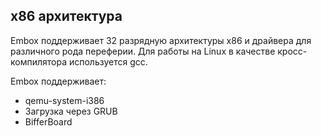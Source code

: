 ## x86 архитектура

Embox поддерживает 32 разрядную архитектуры x86 и драйвера для различного рода переферии. Для работы на Linux в качестве кросс-компилятора используется gcc.

Embox поддерживает:

* qemu-system-i386
* Загрузка через GRUB
* BifferBoard

